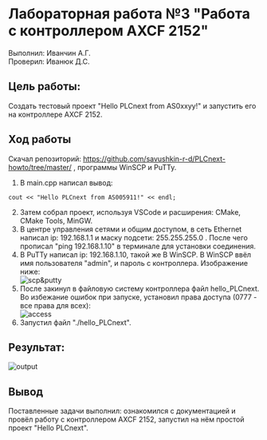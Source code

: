 # Лабораторная работа №3 "Работа с контроллером AXCF 2152"   
Выполнил: Иванчин А.Г.     
Проверил: Иванюк Д.С.  
## Цель работы:  
Создать тестовый проект "Hello PLCnext from AS0xxyy!" и запустить его на контроллере AXCF 2152.  
## Ход работы  
Скачал репозиторий: https://github.com/savushkin-r-d/PLCnext-howto/tree/master/ , программы WinSCP и PuTTy.  
1. В main.cpp написал вывод:  
```с++
cout << "Hello PLCnext from AS005911!" << endl;
```  
2. Затем собрал проект, используя VSCode и расширения: CMake, CMake Tools, MinGW.   
3. В центре управления сетями и общим доступом, в сеть Ethernet написал ip: 192.168.1.1 и маску подсети: 255.255.255.0 . После чего прописал "ping 192.168.1.10" в терминале для установки соединения.     
4. В PuTTy написал ip: 192.168.1.10, такой же В WinSCP. В WinSCP ввёл имя пользователя "admin", и пароль с контроллера. Изображение ниже:  
![scp&putty](/image/scp&putty.png)   
5. После закинул в файловую систему контроллера файл hello_PLCnext. Во избежание ошибок при запуске, установил права доступа (0777 - все права для всех):  
![access](/image/access.png)  
6. Запустил файл "./hello_PLCnext".  
## Результат:    
![output](/image/output.png)  
## Вывод  
Поставленные задачи выполнил: ознакомился с документацией и провёл работу с контроллером AXCF 2152, запустил на нём простой проект "Hello PLCnext".  